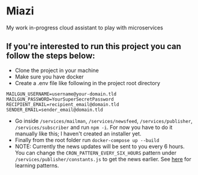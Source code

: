 # Miazi
My work in-progress cloud assistant to play with microservices


## If you're interested to run this project you can follow the steps below:
- Clone the project in your machine
- Make sure you have docker
- Create a .env file like following in the project root directory
```
MAILGUN_USERNAME=username@your-domain.tld
MAILGUN_PASSWORD=YourSuperSecretPassword
RECIPIENT_EMAIL=recipient_email@domain.tld
SENDER_EMAIL=sender_email@domain.tld
```
- Go inside `/services/mailman`, `/services/newsfeed`, `/services/publisher`, `/services/subscriber` and run `npm -i`. For now you have to do it manually like this; I haven't created an installer yet.
- Finally from the root folder run `docker-compose up --build`
- NOTE: Currently the news updates will be sent to you every 6 hours. You can change the `CRON_PATTERN_EVERY_SIX_HOURS` pattern under `/services/publisher/constants.js` to get the news earlier. See [here](https://crontab.guru/) for learning patterns.
